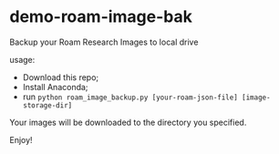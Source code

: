 # demo-roam-image-bak

Backup your Roam Research Images to local drive

usage: 

- Download this repo;
- Install Anaconda;
- run `python roam_image_backup.py [your-roam-json-file] [image-storage-dir]`

Your images will be downloaded to the directory you specified.

Enjoy!